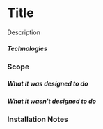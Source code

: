 # Title
Description

##### Technologies

### Scope
##### What it was designed to do

##### What it wasn't designed to do

### Installation Notes
